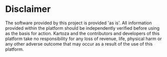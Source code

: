 # Disclaimer

<div class="admonition warning">
The software provided by this project is provided 'as is'. All information provided 
within the platform should be independently verified before using as the basis for
action. Kartoza and the contributors and developers of this platform take no responsibility
for any loss of revenue, life, physical harm or any other adverse outcome that may 
occur as a result of the use of this platform. 
</div>